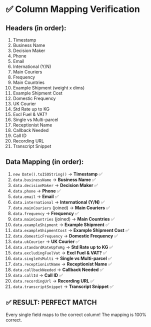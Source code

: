 # ✅ Column Mapping Verification

## Headers (in order):
1. Timestamp
2. Business Name
3. Decision Maker
4. Phone
5. Email
6. International (Y/N)
7. Main Couriers
8. Frequency
9. Main Countries
10. Example Shipment (weight x dims)
11. Example Shipment Cost
12. Domestic Frequency
13. UK Courier
14. Std Rate up to KG
15. Excl Fuel & VAT?
16. Single vs Multi-parcel
17. Receptionist Name
18. Callback Needed
19. Call ID
20. Recording URL
21. Transcript Snippet

## Data Mapping (in order):
1. `new Date().toISOString()` → **Timestamp** ✅
2. `data.businessName` → **Business Name** ✅
3. `data.decisionMaker` → **Decision Maker** ✅
4. `data.phone` → **Phone** ✅
5. `data.email` → **Email** ✅
6. `data.international` → **International (Y/N)** ✅
7. `data.mainCouriers` (joined) → **Main Couriers** ✅
8. `data.frequency` → **Frequency** ✅
9. `data.mainCountries` (joined) → **Main Countries** ✅
10. `data.exampleShipment` → **Example Shipment** ✅
11. `data.exampleShipmentCost` → **Example Shipment Cost** ✅
12. `data.domesticFrequency` → **Domestic Frequency** ✅
13. `data.ukCourier` → **UK Courier** ✅
14. `data.standardRateUpToKg` → **Std Rate up to KG** ✅
15. `data.excludingFuelVat` → **Excl Fuel & VAT?** ✅
16. `data.singleVsMulti` → **Single vs Multi-parcel** ✅
17. `data.receptionistName` → **Receptionist Name** ✅
18. `data.callbackNeeded` → **Callback Needed** ✅
19. `data.callId` → **Call ID** ✅
20. `data.recordingUrl` → **Recording URL** ✅
21. `data.transcriptSnippet` → **Transcript Snippet** ✅

## ✅ RESULT: PERFECT MATCH

Every single field maps to the correct column! The mapping is 100% correct.







